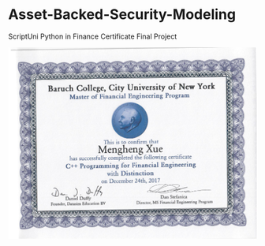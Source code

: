 # Asset-Backed-Security-Modeling
ScriptUni Python in Finance Certificate Final Project

![certificate](QuantNet-certificate.png)
